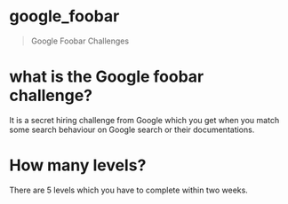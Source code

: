# google_foobar
>Google Foobar Challenges

# what is the Google foobar challenge?

It is a secret hiring challenge from Google which you get when you match some search behaviour on Google search or their documentations.

# How many levels?

There are 5 levels which you have to complete within two weeks. 

